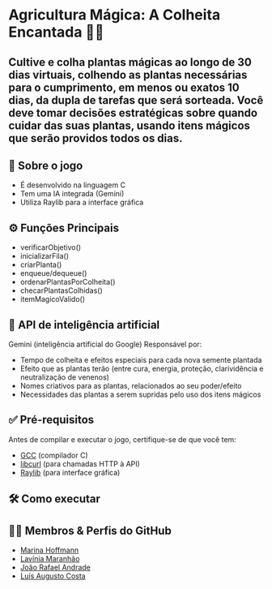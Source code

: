 # Agricultura Mágica: A Colheita Encantada 🌱✨
## Cultive e colha plantas mágicas ao longo de 30 dias virtuais, colhendo as plantas necessárias para o cumprimento, em menos ou exatos 10 dias, da dupla de tarefas que será sorteada. Você deve tomar decisões estratégicas sobre quando cuidar das suas plantas, usando itens mágicos que serão providos todos os dias.

## 🔮 Sobre o jogo
- É desenvolvido na linguagem C
- Tem uma IA integrada (Gemini)
- Utiliza Raylib para a interface gráfica

## ⚙️ Funções Principais
- verificarObjetivo()
- inicializarFila()
- criarPlanta()
- enqueue/dequeue()
- ordenarPlantasPorColheita()
- checarPlantasColhidas()
- itemMagicoValido()

## 🔎 API  de inteligência artificial 
Gemini (inteligência artificial do Google)
Responsável por:
- Tempo de colheita e efeitos especiais para cada nova semente plantada
- Efeito que as plantas terão (entre cura, energia, proteção, clarividência e neutralização de venenos)
- Nomes criativos para as plantas, relacionados ao seu poder/efeito
- Necessidades das plantas a serem supridas pelo uso dos itens mágicos



## ✅ Pré-requisitos

Antes de compilar e executar o jogo, certifique-se de que você tem:

- [GCC](https://gcc.gnu.org/) (compilador C)
- [libcurl](https://curl.se/libcurl/) (para chamadas HTTP à API)
- [Raylib](https://www.raylib.com/) (para interface gráfica)

## 🛠️ Como executar


## 👩‍💻 Membros & Perfis do GitHub
<ul>
  <li>
    <a href="https://github.com/marinaghoffmann">Marina Hoffmann </a> 
  </li>
  <li>
    <a href="https://github.com/lavasilva">Lavínia Maranhão </a> 
  </li>
  <li>
    <a href="https://github.com/JoaoRafael04">João Rafael Andrade </a> 
  </li>
  <li>
    <a href="https://github.com/LuisACCosta">Luís Augusto Costa </a> 
  </li>
